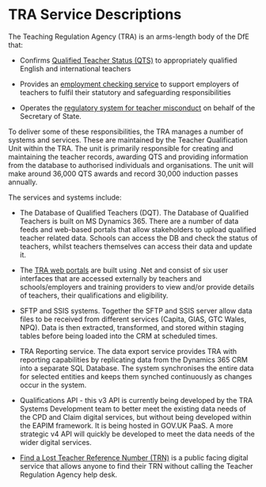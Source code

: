 # TRA Service Descriptions

The Teaching Regulation Agency (TRA) is an arms-length body of the DfE that:

* Confirms [Qualified Teacher Status (QTS)](https://www.gov.uk/government/collections/qualified-teacher-status-qts) to appropriately qualified English and international teachers

* Provides an [employment checking service](https://www.gov.uk/guidance/teacher-status-checks-information-for-employers) to support employers of teachers to fulfil their statutory and safeguarding responsibilities

* Operates the [regulatory system for teacher misconduct](https://www.gov.uk/government/collections/teacher-misconduct) on behalf of the Secretary of State.

To deliver some of these responsibilities, the TRA manages a number of systems and services. These are maintained by the Teacher Qualification Unit within the TRA. The unit is primarily responsible for creating and maintaining the teacher records, awarding QTS and providing information from the database to authorised individuals and organisations. The unit will make around 36,000 QTS awards and record 30,000 induction passes annually.

The services and systems include:

* The Database of Qualified Teachers (DQT). The Database of Qualified Teachers is built on MS Dynamics 365. There are a number of data feeds and web-based portals that allow stakeholders to upload qualified teacher related data. Schools can access the DB and check the status of teachers, whilst teachers themselves can access their data and update it.

* The [TRA web portals](https://teacherservices.education.gov.uk/) are built using .Net and consist of six user interfaces that are accessed externally by teachers and schools/employers and training providers to view and/or provide details of teachers, their qualifications and eligibility.

* SFTP and SSIS systems. Together the SFTP and SSIS server allow data files to be received from different services (Capita, GIAS, GTC Wales, NPQ). Data is then extracted, transformed, and stored within staging tables before being loaded into the CRM at scheduled times.

* TRA Reporting service. The data export service provides TRA with reporting capabilities by replicating data from the Dynamics 365 CRM into a separate SQL Database. The system synchronises the entire data for selected entities and keeps them synched continuously as changes occur in the system.

* Qualifications API - this v3 API is currently being developed by the TRA Systems Development team to better meet the existing data needs of the CPD and Claim digital services, but without being developed within the EAPIM framework. It is being hosted in GOV.UK PaaS. A more strategic v4 API will quickly be developed to meet the data needs of the wider digital services.

* [Find a Lost Teacher Reference Number (TRN)](https://find-a-lost-trn.education.gov.uk/start) is a public facing digital service that allows anyone to find their TRN without calling the Teacher Regulation Agency help desk. 
